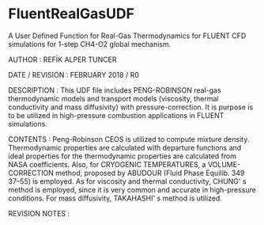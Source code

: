 # FluentRealGasUDF
A User Defined Function for Real-Gas Thermodynamics for FLUENT CFD simulations for 1-step CH4-O2 global mechanism.

AUTHOR          : REFİK ALPER TUNCER

DATE / REVISION : FEBRUARY 2018 / R0


DESCRIPTION     : This UDF file includes PENG-ROBINSON real-gas thermodynamic models and transport models (viscosity, thermal                               conductivity and mass diffusivity) with pressure-correction. It is purpose is to be utilized in high-pressure                             combustion applications in FLUENT simulations.

CONTENTS        : Peng-Robinson CEOS is utilized to compute mixture density. Thermodynamic properties are calculated with departure                         functions and ideal properties for the thermodynamic properties are calculated from NASA coefficients. Also, for                           CRYOGENIC TEMPERATURES, a VOLUME-CORRECTION method, proposed  by ABUDOUR (Fluid Phase Equilib. 349 37–55) is                               employed. As for viscosity and thermal conductivity, CHUNG' s method is employed, since it is very common and                             accurate in high-pressure conditions. For mass diffusivity, TAKAHASHI' s method is utilized.

REVISION NOTES  :



